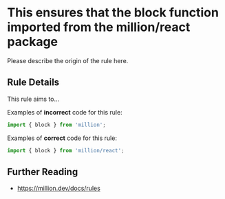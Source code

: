 # This ensures that the block function imported from the million/react package

Please describe the origin of the rule here.

## Rule Details

This rule aims to...

Examples of **incorrect** code for this rule:

```js
import { block } from 'million';
```

Examples of **correct** code for this rule:

```js
import { block } from 'million/react';
```

## Further Reading

- https://million.dev/docs/rules
